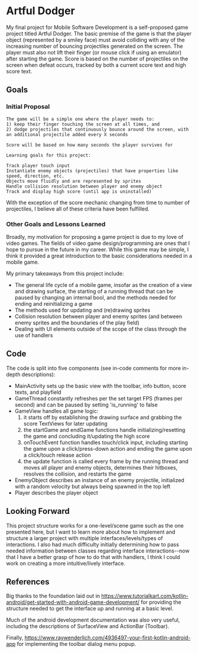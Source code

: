 # Artful Dodger

My final project for Mobile Software Development is a self-proposed game project titled Artful Dodger. 
The basic premise of the game is that the player object (represented by a smiley face) must avoid colliding with any of the increasing number of bouncing projectiles generated on the screen. The player must also not lift their finger (or mouse click if using an emulator) after starting the game. Score is based on the number of projectiles on the screen when defeat occurs, tracked by both a current score text and high score text.

## Goals

### Initial Proposal
    
    The game will be a simple one where the player needs to: 
    1) keep their finger touching the screen at all times, and 
    2) dodge projectiles that continuously bounce around the screen, with an additional projectile added every X seconds
    
    Score will be based on how many seconds the player survives for

    Learning goals for this project:

    Track player touch input
    Instantiate enemy objects (projectiles) that have properties like speed, direction, etc.
    Objects move fluidly and are represented by sprites
    Handle collision resolution between player and enemy object
    Track and display high score (until app is uninstalled)
    
With the exception of the score mechanic changing from time to number of projectiles, I believe all of these criteria have been fulfilled.

### Other Goals and Lessons Learned

Broadly, my motivation for proposing a game project is due to my love of video games. The fields of video game design/programming are ones that I hope to pursue in the future in my career. While this game may be simple, I think it provided a great introduction to the basic considerations needed in a mobile game.

My primary takeaways from this project include:
* The general life cycle of a mobile game, insofar as the creation of a view and drawing surface, the starting of a running thread that can be paused by changing an internal bool, and the methods needed for ending and reinitializing a game
* The methods used for updating and (re)drawing sprites
* Collision resolution between player and enemy sprites (and between enemy sprites and the boundaries of the play field)
* Dealing with UI elements outside of the scope of the class through the use of handlers

## Code

The code is split into five components (see in-code comments for more in-depth descriptions):
* MainActivity sets up the basic view with the toolbar, info button, score texts, and playfield
* GameThread constantly refreshes per the set target FPS (frames per second) and can be paused by setting 'is_running' to false
* GameView handles all game logic:
    1. it starts off by establishing the drawing surface and grabbing the score TextViews for later updating
    2. the startGame and endGame functions handle initializing/resetting the game and concluding it/updating the high score
    3. onTouchEvent function handles touch/click input, including starting the game upon a click/press-down action and ending the game upon a click/touch release action
    4. the update function is called every frame by the running thread and moves all player and enemy objects, determines their hitboxes, resolves the collision, and restarts the game
* EnemyObject describes an instance of an enemy projectile, initialized with a random velocity but always being spawned in the top left
* Player describes the player object

## Looking Forward

This project structure works for a one-level/scene game such as the one presented here, but I want to learn more about how to implement and structure a larger project with multiple interfaces/levels/types of interactions. I also had much difficulty initially determining how to pass needed information between classes regarding interface interactions--now that I have a better grasp of how to do that with handlers, I think I could work on creating a more intuitive/lively interface.

## References

Big thanks to the foundation laid out in https://www.tutorialkart.com/kotlin-android/get-started-with-android-game-development/ for providing the structure needed to get the interface up and running at a basic level.

Much of the android development documentation was also very useful, including the descriptions of SurfaceView and ActionBar (Toolbar).

Finally, https://www.raywenderlich.com/4936497-your-first-kotlin-android-app for implementing the toolbar dialog menu popup.
